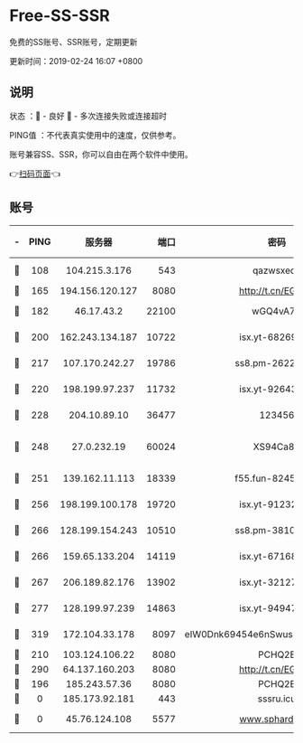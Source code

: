# Free-SS-SSR

免费的SS账号、SSR账号，定期更新

更新时间：2019-02-24 16:07 +0800

## 说明

状态     ：🙂 - 良好 🙁 - 多次连接失败或连接超时

PING值   ：不代表真实使用中的速度，仅供参考。

账号兼容SS、SSR，你可以自由在两个软件中使用。

👉[扫码页面](https://liesauer.github.io/free-ss-ssr.github.io/)👈

## 账号

|-|PING|服务器|端口|密码|加密方式|区域|
|:----:|:----:|:-----:|-----:|:----:|:----:|:----:|
|🙂|108|104.215.3.176|543|qazwsxedc|aes-256-gcm|JP|
|🙂|165|194.156.120.127|8080|http://t.cn/EGJIyrl|rc4-md5|RU|
|🙂|182|46.17.43.2|22100|wGQ4vA7D|aes-256-gcm|RU|
|🙂|200|162.243.134.187|10722|isx.yt-68269758|aes-256-cfb|US|
|🙂|217|107.170.242.27|19786|ss8.pm-26221677|aes-256-cfb|US|
|🙂|220|198.199.97.237|11732|isx.yt-92643229|aes-256-cfb|US|
|🙂|228|204.10.89.10|36477|123456|aes-256-cfb|US|
|🙂|248|27.0.232.19|60024|XS94Ca8K|xchacha20-ietf-poly1305|HK|
|🙂|251|139.162.11.113|18339|f55.fun-82455292|aes-256-cfb|SG|
|🙂|256|198.199.100.178|19720|isx.yt-91232845|aes-256-cfb|US|
|🙂|266|128.199.154.243|10510|ss8.pm-38103435|aes-256-cfb|SG|
|🙂|266|159.65.133.204|14119|isx.yt-67168990|aes-256-cfb|SG|
|🙂|267|206.189.82.176|13902|isx.yt-32127764|aes-256-cfb|SG|
|🙂|277|128.199.97.239|14863|isx.yt-94947792|aes-256-cfb|SG|
|🙂|319|172.104.33.178|8097|eIW0Dnk69454e6nSwuspv9DmS201tQ0D|aes-256-cfb|SG|
|🙂|210|103.124.106.22|8080|PCHQ2E|rc4-md5|US|
|🙂|290|64.137.160.203|8080|http://t.cn/EGJIyrl|rc4-md5|CA|
|🙁|196|185.243.57.36|8080|PCHQ2E|rc4-md5|US|
|🙁|0|185.173.92.181|443|sssru.icu|rc4-md5|RU|
|🙁|0|45.76.124.108|5577|www.sphard.com|aes-256-cfb|AU|
